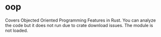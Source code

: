 # oop
Covers Objected Oriented Programming Features in Rust. You can analyze the code but it does not run due to crate download issues. The module is not loaded.